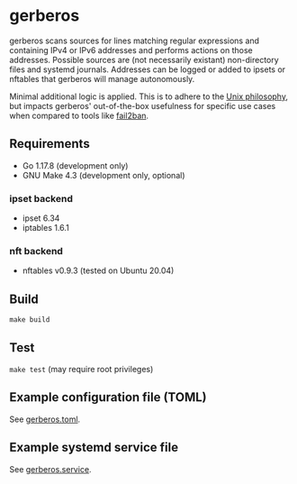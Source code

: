 # gerberos

gerberos scans sources for lines matching regular expressions and containing IPv4 or IPv6 addresses and performs actions on those addresses.
Possible sources are (not necessarily existant) non-directory files and systemd journals.
Addresses can be logged or added to ipsets or nftables that gerberos will manage autonomously.

Minimal additional logic is applied. This is to adhere to the [Unix philosophy](https://en.wikipedia.org/wiki/Unix_philosophy), but impacts gerberos' out-of-the-box usefulness for specific use cases when compared to tools like [fail2ban](https://github.com/fail2ban/fail2ban).

## Requirements

- Go 1.17.8 (development only)
- GNU Make 4.3 (development only, optional)

### ipset backend

- ipset 6.34
- iptables 1.6.1

### nft backend

- nftables v0.9.3 (tested on Ubuntu 20.04)

## Build

`make build`

## Test

`make test` (may require root privileges)

## Example configuration file (TOML)

See [gerberos.toml](gerberos.toml).

## Example systemd service file

See [gerberos.service](gerberos.service).
